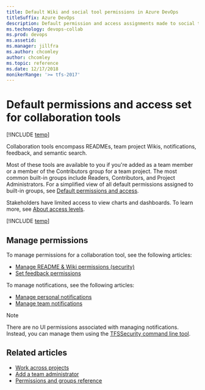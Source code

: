 ```yaml
---
title: Default Wiki and social tool permissions in Azure DevOps
titleSuffix: Azure DevOps 
description: Default permission and access assignments made to social tools such as alerts, Wiki, and feedback for Azure DevOps 
ms.technology: devops-collab
ms.prod: devops
ms.assetid:  
ms.manager: jillfra
ms.author: chcomley
author: chcomley
ms.topic: reference
ms.date: 12/17/2018  
monikerRange: '>= tfs-2017'
---
```


# Default permissions and access set for collaboration tools

[!INCLUDE [temp](../../_shared/version-tfs-2017-through-vsts.md)]

Collaboration tools encompass READMEs, team project Wikis, notifications, feedback, and semantic search.  

Most of these tools are available to you if you're added as a team member or a member of the Contributors group for a team project. The most common built-in groups include Readers, Contributors, and Project Administrators. For a simplified view of all default permissions assigned to built-in groups, see [Default permissions and access](../../organizations/security/permissions-access.md).  

Stakeholders have limited access to view charts and dashboards. To learn more, see [About access levels](../../organizations/security/access-levels.md).

[!INCLUDE [temp](../../organizations/security/_shared/collaborate.md)]

## Manage permissions

To manage permissions for a collaboration tool, see the following articles:

- [Manage README & Wiki permissions (security)](manage-readme-wiki-permissions.md?toc=/azure/devops/project/wiki/toc.json&bc=/azure/devops/project/wiki/breadcrumb/toc.json)
- [Set feedback permissions](../feedback/give-permissions-feedback.md?toc=/azure/devops/project/feedback/toc.json&bc=/azure/devops/project/wiki/project/feedback/toc.json )

To manage notifications, see the following articles:

- [Manage personal notifications](../../notifications/howto-manage-personal-notifications.md?toc=/azure/devops/notifications/toc.json&bc=/azure/devops/notifications/breadcrumb/toc.json)
- [Manage team notifications](../../notifications/howto-manage-team-notifications.md?toc=/azure/devops/notifications/toc.json&bc=/azure/devops/notifications/breadcrumb/toc.json)

>[!NOTE]
>There are no UI permissions associated with managing notifications. Instead, you can manage them using the [TFSSecurity command line tool](/tfs/server/ref/command-line/tfssecurity-cmd#collection-level-permissions).

## Related articles

- [Work across projects](../navigation/work-across-projects.md)
- [Add a team administrator](../../organizations/settings/add-team-administrator.md)
- [Permissions and groups reference](../../organizations/security/permissions.md)

